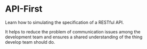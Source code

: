 # API-First
Learn how to simulating the specification of a RESTful API.

It helps to reduce the problem of communication issues among the development team and ensures a shared understanding of the thing develop team should do.